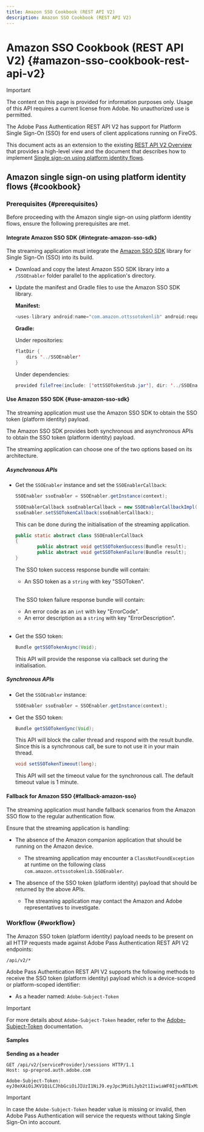 ```yaml
---
title: Amazon SSO Cookbook (REST API V2)
description: Amazon SSO Cookbook (REST API V2)
---
```

# Amazon SSO Cookbook (REST API V2) {#amazon-sso-cookbook-rest-api-v2}

>[!IMPORTANT]
>
>The content on this page is provided for information purposes only. Usage of this API requires a current license from Adobe. No unauthorized use is permitted.

The Adobe Pass Authentication REST API V2 has support for Platform Single Sign-On (SSO) for end users of client applications running on FireOS.

This document acts as an extension to the existing [REST API V2 Overview](/help/authentication/rest-api-v2/rest-api-v2-overview.md) that provides a high-level view and the document that describes how to implement [Single sign-on using platform identity flows](/help/authentication/rest-api-v2/flows/single-sign-on-access-flows/rest-api-v2-single-sign-on-platform-identity-flows.md).

## Amazon single sign-on using platform identity flows {#cookbook}

### Prerequisites {#prerequisites}

Before proceeding with the Amazon single sign-on using platform identity flows, ensure the following prerequisites are met.

#### Integrate Amazon SSO SDK {#integrate-amazon-sso-sdk}

The streaming application must integrate the [Amazon SSO SDK](https://tve.zendesk.com/hc/en-us/article_attachments/360064368131/ottSSOTokenLib_v1.jar) library for Single Sign-On (SSO) into its build.

  * Download and copy the latest Amazon SSO SDK library into a `/SSOEnabler` folder parallel to the application's directory.

  * Update the manifest and Gradle files to use the Amazon SSO SDK library.

    **Manifest:**

    ```JAVA
    <uses-library android:name="com.amazon.ottssotokenlib" android:required="false">
    ```

    **Gradle:**

    Under repositories:

    ```JAVA
    flatDir {
        dirs '../SSOEnabler'
    }
    ```

    Under dependencies:
    
    ```JAVA
    provided fileTree(include: ['ottSSOTokenStub.jar'], dir: '../SSOEnabler')
    ```

#### Use Amazon SSO SDK {#use-amazon-sso-sdk}

The streaming application must use the Amazon SSO SDK to obtain the SSO token (platform identity) payload.

The Amazon SSO SDK provides both synchronous and asynchronous APIs to obtain the SSO token (platform identity) payload.

The streaming application can choose one of the two options based on its architecture.

##### Asynchronous APIs

* Get the `SSOEnabler` instance and set the `SSOEnablerCallback`:

  ```JAVA
  SSOEnabler ssoEnabler = SSOEnabler.getInstance(context);
  
  SSOEnablerCallback ssoEnablerCallback = new SSOEnablerCallbackImpl();
  ssoEnabler.setSSOTokenCallback(ssoEnablerCallback);
  ```
  
  This can be done during the initialisation of the streaming application.

  ```JAVA
  public static abstract class SSOEnablerCallback
  {
          public abstract void getSSOTokenSuccess(Bundle result);
          public abstract void getSSOTokenFailure(Bundle result);
  }
  ```

  The SSO token success response bundle will contain:
    * An SSO token as a `string` with key "SSOToken".
  
  <br/>
  
  The SSO token failure response bundle will contain:
    * An error code as an `int` with key "ErrorCode".
    * An error description as a `string` with key "ErrorDescription".

  <br/>
  
* Get the SSO token:

  ```JAVA
  Bundle getSSOTokenAsync(Void);
  ```

  This API will provide the response via callback set during the initialisation.

##### Synchronous APIs

* Get the `SSOEnabler` instance:

  ```JAVA
  SSOEnabler ssoEnabler = SSOEnabler.getInstance(context);
  ```

* Get the SSO token:

  ```JAVA
  Bundle getSSOTokenSync(Void);
  ```

  This API will block the caller thread and respond with the result bundle. Since this is a synchronous call, be sure to not use it in your main thread.

  ```JAVA
  void setSSOTokenTimeout(long);
  ```

  This API will set the timeout value for the synchronous call. The default timeout value is 1 minute.

#### Fallback for Amazon SSO {#fallback-amazon-sso}

The streaming application must handle fallback scenarios from the Amazon SSO flow to the regular authentication flow.

Ensure that the streaming application is handling:

* The absence of the Amazon companion application that should be running on the Amazon device. 
  * The streaming application may encounter a `ClassNotFoundException` at runtime on the following class `com.amazon.ottssotokenlib.SSOEnabler`.

* The absence of the SSO token (platform identity) payload that should be returned by the above APIs.
  * The streaming application may contact the Amazon and Adobe representatives to investigate.

### Workflow {#workflow}

The Amazon SSO token (platform identity) payload needs to be present on all HTTP requests made against Adobe Pass Authentication REST API V2 endpoints:

```
/api/v2/*
```

Adobe Pass Authentication REST API V2 supports the following methods to receive the SSO token (platform identity) payload which is a device-scoped or platform-scoped identifier:

* As a header named: `Adobe-Subject-Token`

>[!IMPORTANT]
> 
> For more details about `Adobe-Subject-Token` header, refer to the [Adobe-Subject-Token](/help/authentication/rest-api-v2/appendix/headers/rest-api-v2-appendix-headers-adobe-subject-token.md) documentation.

#### Samples

**Sending as a header**

```HTTPS
GET /api/v2/{serviceProvider}/sessions HTTP/1.1 
Host: sp-preprod.auth.adobe.com

Adobe-Subject-Token: eyJ0eXAiOiJKV1QiLCJhbGciOiJIUzI1NiJ9.eyJpc3MiOiJyb2t1IiwiaWF0IjoxNTExMzY4ODAyLCJleHAiOjE1NDI5MDQ4MDIsImF1ZCI6ImFkb2JlIiwic3ViIjoiNWZjYzMwODctYWJmZi00OGU4LWJhZTgtODQzODViZTFkMzQwIiwiZGlkIjoiY2FmZjQ1ZDAtM2NhMy00MDg3LWI2MjMtNjFkZjNhMmNlOWM4In0.JlBFhNhNCJCDXLwBjy5tt3PtPcqbMKEIGZ6sr2NA
```

>[!IMPORTANT]
>
> In case the `Adobe-Subject-Token` header value is missing or invalid, then Adobe Pass Authentication will service the requests without taking Single Sign-On into account.
